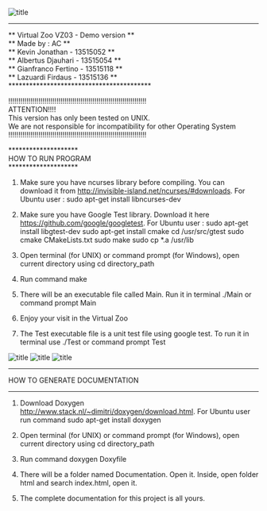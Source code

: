 ![title](https://cloud.githubusercontent.com/assets/25560419/25236645/924ae134-2612-11e7-847a-23f64a2c71b9.png)

*****************************************
**   Virtual Zoo VZ03 - Demo version   **<br>
**            Made by : AC             **<br>
**     Kevin Jonathan - 13515052       **<br>
**    Albertus Djauhari - 13515054     **<br>
**    Gianfranco Fertino - 13515118    **<br>
**     Lazuardi Firdaus - 13515136     **<br>
*****************************************<br>

!!!!!!!!!!!!!!!!!!!!!!!!!!!!!!!!!!!!!!!!!!!!!!!!!!!!!!!!!!!!!!!!!!!!!<br>
                          ATTENTION!!!!<br>
            This version has only been tested on UNIX.<br>
We are not responsible for incompatibility for other Operating System<br>
!!!!!!!!!!!!!!!!!!!!!!!!!!!!!!!!!!!!!!!!!!!!!!!!!!!!!!!!!!!!!!!!!!!!!<br>


********************<br>
 HOW TO RUN PROGRAM<br>
********************<br>
1. Make sure you have ncurses library before compiling. You can download it from http://invisible-island.net/ncurses/#downloads. For Ubuntu user :
	sudo apt-get install libncurses-dev

2. Make sure you have Google Test library. Download it here https://github.com/google/googletest. For Ubuntu user :
	sudo apt-get install libgtest-dev
	sudo apt-get install cmake
	cd /usr/src/gtest
	sudo cmake CMakeLists.txt
	sudo make
	sudo cp *.a /usr/lib
 
3. Open terminal (for UNIX) or command prompt (for Windows), open current directory using
	cd directory_path

4. Run command
	make

5. There will be an executable file called Main. Run it in terminal
	./Main
   or command prompt
	Main

6. Enjoy your visit in the Virtual Zoo

7. The Test executable file is a unit test file using google test. To run it in terminal use 
	./Test
   or command prompt
	Test

![title](https://cloud.githubusercontent.com/assets/25560419/25236650/94e8aaf2-2612-11e7-8eea-1ebf53377c0a.png)
![title](https://cloud.githubusercontent.com/assets/25560419/25236653/96758188-2612-11e7-8f6c-d83009119af0.png)
![title](https://cloud.githubusercontent.com/assets/25560419/25236656/97c2dfd6-2612-11e7-9b30-44fcee9672f1.png)


*******************************
 HOW TO GENERATE DOCUMENTATION
*******************************
1. Download Doxygen http://www.stack.nl/~dimitri/doxygen/download.html. For Ubuntu user run command
	sudo apt-get install doxygen

2. Open terminal (for UNIX) or command prompt (for Windows), open current directory using
	cd directory_path

3. Run command
	doxygen Doxyfile

4. There will be a folder named Documentation. Open it. Inside, open folder html and search index.html, open it.

5. The complete documentation for this project is all yours.
